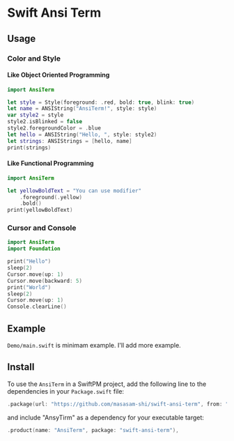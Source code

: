 # Swift Ansi Term

## Usage

### Color and Style

#### Like Object Oriented Programming

```swift
import AnsiTerm

let style = Style(foreground: .red, bold: true, blink: true)
let name = ANSIString("AnsiTerm!", style: style)
var style2 = style
style2.isBlinked = false
style2.foregroundColor = .blue
let hello = ANSIString("Hello, ", style: style2)
let strings: ANSIStrings = [hello, name]
print(strings)
```

#### Like Functional Programming

```swift
import AnsiTerm

let yellowBoldText = "You can use modifier"
	.foreground(.yellow)
	.bold()
print(yellowBoldText)
```

### Cursor and Console

```swift
import AnsiTerm
import Foundation

print("Hello")
sleep(2)
Cursor.move(up: 1)
Cursor.move(backward: 5)
print("World")
sleep(2)
Cursor.move(up: 1)
Console.clearLine()
```

## Example

`Demo/main.swift` is minimam example. I'll add more example.

## Install

To use the `AnsiTerm` in a SwiftPM project, add the following line to the dependencies in your `Package.swift` file:

```swift
.package(url: "https://github.com/masasam-shi/swift-ansi-term", from: "0.0.1"),
```

and include "AnsyTirm" as a dependency for your executable target:

```swift
.product(name: "AnsiTerm", package: "swift-ansi-term"),
```
